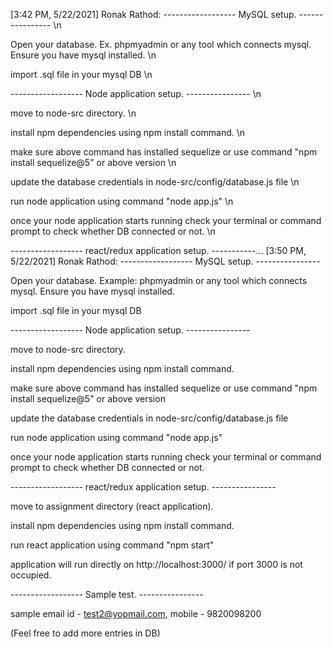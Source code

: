 [3:42 PM, 5/22/2021] Ronak Rathod: ------------------ MySQL setup. ---------------- \n

Open your database. Ex. phpmyadmin or any tool which connects mysql. Ensure you have mysql installed. \n

import .sql file in your mysql DB \n

------------------ Node application setup. ---------------- \n

move to node-src directory. \n

install npm dependencies using npm install command. \n

make sure above command has installed sequelize or use command "npm install sequelize@5" or above version \n

update the database credentials in node-src/config/database.js file \n

run node application using command "node app.js" \n

once your node application starts running check your terminal or command prompt to check whether DB connected or not. \n

------------------ react/redux application setup. -----------…
[3:50 PM, 5/22/2021] Ronak Rathod: ------------------ MySQL setup. ----------------

Open your database. Example: phpmyadmin or any tool which connects mysql. Ensure you have mysql installed.

import .sql file in your mysql DB

------------------ Node application setup. ----------------

move to node-src directory.

install npm dependencies using npm install command.

make sure above command has installed sequelize or use command "npm install sequelize@5" or above version

update the database credentials in node-src/config/database.js file

run node application using command "node app.js"

once your node application starts running check your terminal or command prompt to check whether DB connected or not.

------------------ react/redux application setup. ----------------

move to assignment directory (react application).

install npm dependencies using npm install command.

run react application using command "npm start"

application will run directly on http://localhost:3000/ if port 3000 is not occupied.

------------------ Sample test. ----------------

sample email id - test2@yopmail.com, mobile - 9820098200

(Feel free to add more entries in DB)
